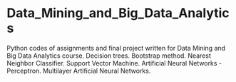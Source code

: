 # Data_Mining_and_Big_Data_Analytics
Python codes of assignments and final project written for Data Mining and Big Data Analytics course. Decision trees. Bootstrap method. Nearest Neighbor Classifier. Support Vector Machine. Artificial Neural Networks - Perceptron. Multilayer Artificial Neural Networks.

